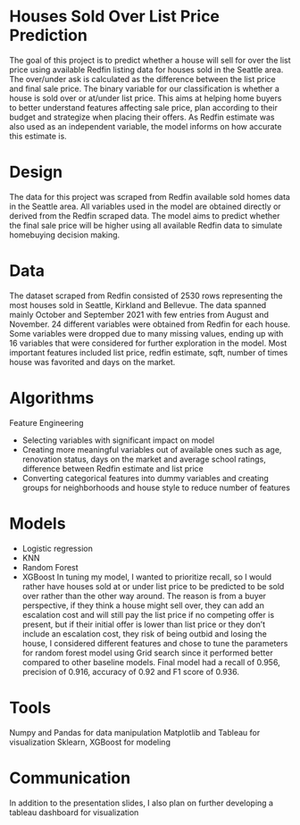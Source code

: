 # Houses Sold Over List Price Prediction

The goal of this project is to predict whether a house will sell for over the list price using available Redfin listing data for houses sold in the Seattle area. The over/under ask is calculated as the difference between the list price and final sale price. The binary variable for our classification is whether a house is sold over or at/under list price. This aims at helping home buyers to better understand features affecting sale price, plan according to their budget and strategize when placing their offers. As Redfin estimate was also used as an independent variable, the model informs on how accurate this estimate is. 

# Design
The data for this project was scraped from Redfin available sold homes data in the Seattle area. All variables used in the model are obtained directly or derived from the Redfin scraped data. The model aims to predict whether the final sale price will be higher using all available Redfin data to simulate homebuying decision making. 

# Data
The dataset scraped from Redfin consisted of 2530 rows representing the most houses sold in Seattle, Kirkland and Bellevue. The data spanned mainly October and September 2021 with few entries from August and November.  24 different variables were obtained from Redfin for each house. Some variables were dropped due to many missing values, ending up with 16 variables that were considered for further exploration in the model. Most important features included list price, redfin estimate, sqft, number of times house was favorited and days on the market. 

# Algorithms
Feature Engineering
* Selecting variables with significant impact on model
*	Creating more meaningful variables out of available ones such as age, renovation status, days on the market and average school ratings, difference between Redfin estimate and list price
* Converting categorical features into dummy variables and creating groups for neighborhoods and house style to reduce number of features
 # Models
* Logistic regression
* KNN
* Random Forest
* XGBoost
In tuning my model, I wanted to prioritize recall, so I would rather have houses sold at or under list price to be predicted to be sold over rather than the other way around. The reason is from a buyer perspective, if they think a house might sell over, they can add an escalation cost and will still pay the list price if no competing offer is present, but if their initial offer is lower than list price or they don’t include an escalation cost, they risk of being outbid and losing the house, 
I considered different features and chose to tune the parameters for random forest model using Grid search since it performed better compared to other baseline models. Final model had a recall of 0.956, precision of 0.916, accuracy of 0.92 and F1 score of 0.936.

# Tools
Numpy and Pandas for data manipulation
Matplotlib and Tableau for visualization
Sklearn, XGBoost for modeling

# Communication
In addition to the presentation slides, I also plan on further developing a tableau dashboard for visualization

